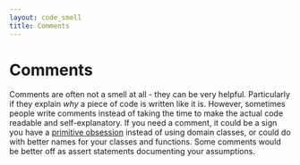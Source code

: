 ```yaml
---
layout: code_smell
title: Comments
---
```


# Comments
Comments are often not a smell at all - they can be very helpful. Particularly if they explain _why_ a piece of code is written like it is. However, sometimes people write comments instead of taking the time to make the actual code readable and self-explanatory. If you need a comment, it could be a sign you have a [primitive obsession](primitive_obsession.html) instead of using domain classes, or could do with better names for your classes and functions. Some comments would be better off as assert statements documenting your assumptions.
